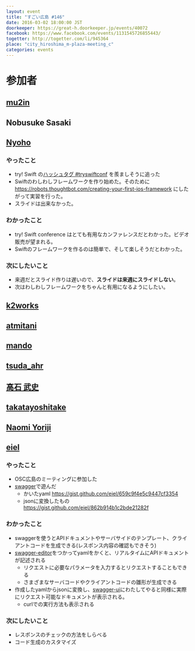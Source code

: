```yaml
---
layout: event
title: "すごい広島 #146"
date: 2016-03-02 18:00:00 JST
doorkeeper: https://great-h.doorkeeper.jp/events/40072
facebook: https://www.facebook.com/events/1131545726855443/
togetter: http://togetter.com/li/945364
place: "city_hiroshima_m-plaza-meeting_c"
categories: events
---
```


# 参加者


## [mu2in](http://twitter.com/mu2in)


## Nobusuke Sasaki


## [Nyoho](http://nyoho.jp/)

### やったこと

* try! Swift の[ハッシュタグ #tryswiftconf](https://twitter.com/search?q=%23tryswiftconf) を羨ましそうに追った
* Swiftのわしわしフレームワークを作り始めた。そのために https://robots.thoughtbot.com/creating-your-first-ios-framework にしたがって実習を行った。
* スライドは出来なかった。
 
### わかったこと

* try! Swift conference はとても有用なカンファレンスだとわかった。ビデオ販売が望まれる。
* Swiftのフレームワークを作るのは簡単で、そして楽しそうだとわかった。

### 次にしたいこと

* 来週だとスライド作りは遅いので、**スライドは来週にスライドしない**。
* 次はわしわしフレームワークをちゃんと有用になるようにしたい。


## [k2works](https://github.com/k2works)


## [atmitani](http://twitter.com/atmitani)


## [mando](http://twitter.com/m_ando_japan)


## [tsuda_ahr](http://twitter.com/tsuda_ahr)


## [高石 武史](https://www.facebook.com/app_scoped_user_id/100003231334661/)


## [takatayoshitake](http://twitter.com/takatayoshitake)


## [Naomi Yoriji](https://www.facebook.com/app_scoped_user_id/496792670482609/)


## [eiel](http://eiel.info/)

### やったこと

* OSC広島のミーティングに参加した
* [swagger](http://swagger.io/)で遊んだ
  * かいたyaml https://gist.github.com/eiel/659c9f4e5c9447cf3354
  * jsonに変換したもの https://gist.github.com/eiel/862b914b1c2bde21282f

### わかったこと

* swaggerを使うとAPIドキュメントやサーバサイドのテンプレート、クライアントコードを生成できる(レスポンス内容の確認もできそう)
* [swagger-editor](http://editor.swagger.io/#/)をつかってyamlをかくと、リアルタイムにAPIドキュメントが記述される
  * リクエストに必要なパラメータを入力するとリクエストすることもできる
  * さまざまなサーバコードやクライアントコードの雛形が生成できる
* 作成したyamlからjsonに変換し、[swagger-ui](http://petstore.swagger.io/#!/self/get_self_home)にわたしてやると同様に実際にリクエスト可能なドキュメントが表示される。
  * curlでの実行方法も表示される

### 次にしたいこと

* レスポンスのチェックの方法をしらべる
* コード生成のカスタマイズ
